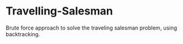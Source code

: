 # Travelling-Salesman
Brute force approach to solve the traveling salesman problem, using backtracking.

